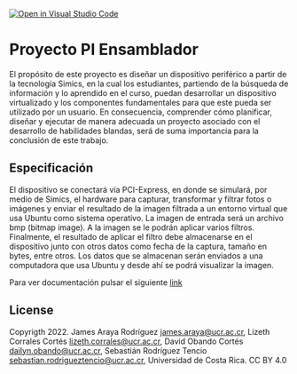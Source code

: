 [![Open in Visual Studio Code](https://classroom.github.com/assets/open-in-vscode-c66648af7eb3fe8bc4f294546bfd86ef473780cde1dea487d3c4ff354943c9ae.svg)](https://classroom.github.com/online_ide?assignment_repo_id=7710818&assignment_repo_type=AssignmentRepo)

# Proyecto PI Ensamblador

El propósito de este proyecto es diseñar un dispositivo periférico a partir de la tecnología Simics, en la cual los estudiantes, partiendo de la búsqueda de información y lo aprendido en el curso, puedan desarrollar un dispositivo virtualizado y los componentes fundamentales para que este pueda ser utilizado por un usuario. En consecuencia, comprender cómo planificar, diseñar y ejecutar de manera adecuada un proyecto asociado con el desarrollo de habilidades blandas, será de suma importancia para la conclusión de este trabajo.
## Especificación

El dispositivo se conectará vía PCI-Express, en donde se simulará, por medio de Simics, el hardware para capturar, transformar y filtrar fotos o imágenes y enviar el resultado de la imagen filtrada a un entorno virtual que usa Ubuntu como sistema operativo. La imagen de entrada será un archivo bmp (bitmap image). A la imagen se le podrán aplicar varios filtros. Finalmente, el resultado de aplicar el filtro debe almacenarse en el dispositivo junto con otros datos como fecha de la captura, tamaño en bytes, entre otros. Los datos que se almacenan serán enviados a una computadora que usa Ubuntu y desde ahí se podrá visualizar la imagen. 

Para ver documentación pulsar el siguiente [link](https://github.com/ECCIUCRLQ/proyecto-nevergiveup/blob/main/Proyecto/Documentaci%C3%B3n/Documentaci%C3%B3n.md)

## License

Copyrigth 2022. James Araya Rodríguez james.araya@ucr.ac.cr, Lizeth Corrales Cortés lizeth.corrales@ucr.ac.cr, David Obando Cortés dailyn.obando@ucr.ac.cr, Sebastián Rodríguez Tencio sebastian.rodrigueztencio@ucr.ac.cr, Universidad de Costa Rica. CC BY 4.0
